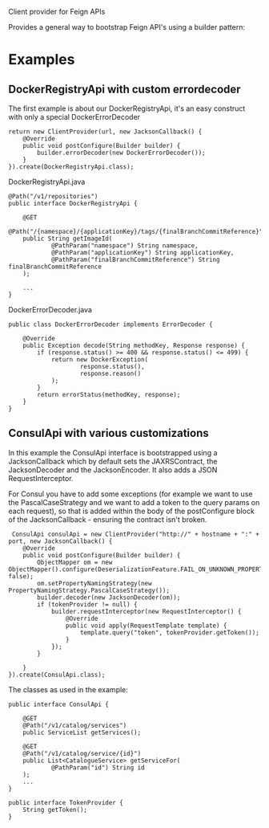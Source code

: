 Client provider for Feign APIs

Provides a general way to bootstrap Feign API's using a builder pattern:
# Examples

## DockerRegistryApi with custom errordecoder

The first example is about our DockerRegistryApi, it's an easy construct with only a special DockerErrorDecoder
```
return new ClientProvider(url, new JacksonCallback() {
    @Override
    public void postConfigure(Builder builder) {
        builder.errorDecoder(new DockerErrorDecoder());
    }
}).create(DockerRegistryApi.class);
```

DockerRegistryApi.java
```
@Path("/v1/repositories")
public interface DockerRegistryApi {

    @GET
    @Path("/{namespace}/{applicationKey}/tags/{finalBranchCommitReference}")
    public String getImageId(
            @PathParam("namespace") String namespace,
            @PathParam("applicationKey") String applicationKey,
            @PathParam("finalBranchCommitReference") String finalBranchCommitReference
    );

    ...
}
```
DockerErrorDecoder.java
```
public class DockerErrorDecoder implements ErrorDecoder {

    @Override
    public Exception decode(String methodKey, Response response) {
        if (response.status() >= 400 && response.status() <= 499) {
            return new DockerException(
                    response.status(),
                    response.reason()
            );
        }
        return errorStatus(methodKey, response);
    }
}
```

## ConsulApi with various customizations
In this example the ConsulApi interface is bootstrapped using a JacksonCallback which by default sets the JAXRSContract, the JacksonDecoder and the JacksonEncoder. It also adds a JSON RequestInterceptor. 

For Consul you have to add some exceptions (for example we want to use the PascalCaseStrategy and we want to add a token to the query params on each request), so that is added within the body of the postConfigure block of the JacksonCallback - ensuring the contract isn't broken.

```
 ConsulApi consulApi = new ClientProvider("http://" + hostname + ":" + port, new JacksonCallback() {
    @Override
    public void postConfigure(Builder builder) {
        ObjectMapper om = new ObjectMapper().configure(DeserializationFeature.FAIL_ON_UNKNOWN_PROPERTIES, false);
        om.setPropertyNamingStrategy(new PropertyNamingStrategy.PascalCaseStrategy());
        builder.decoder(new JacksonDecoder(om));
        if (tokenProvider != null) {
            builder.requestInterceptor(new RequestInterceptor() {
                @Override
                public void apply(RequestTemplate template) {
                    template.query("token", tokenProvider.getToken());
                }
            });
        }

    }
}).create(ConsulApi.class);
```

The classes as used in the example:
```
public interface ConsulApi {

    @GET
    @Path("/v1/catalog/services")
    public ServiceList getServices();

    @GET
    @Path("/v1/catalog/service/{id}")
    public List<CatalogueService> getServiceFor(
            @PathParam("id") String id
    );
    ...
}
```

```
public interface TokenProvider {
    String getToken();
}
```
